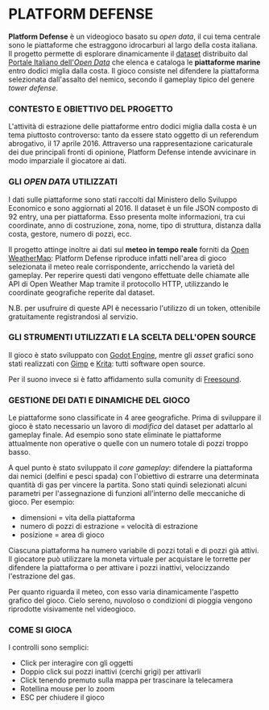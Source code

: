 # PLATFORM DEFENSE

**Platform Defense** è un videogioco basato su *open data*, il cui tema centrale sono le piattaforme che estraggono idrocarburi al largo della costa italiana. 
Il progetto permette di esplorare dinamicamente il [dataset](http://www.datiopen.it/it/opendata/Elenco_piattaforme_marine_entro_12_miglia_dalla_costa) distribuito dal [Portale Italiano dell'*Open Data*](https://www.datiopen.it) che elenca e cataloga le **piattaforme marine** entro dodici miglia dalla costa. 
Il gioco consiste nel difendere la piattaforma selezionata dall'assalto del nemico, secondo il gameplay tipico del genere *tower defense*.

### CONTESTO E OBIETTIVO DEL PROGETTO
L'attività di estrazione delle piattaforme entro dodici miglia dalla costa è un tema piuttosto controverso: tanto da essere stato oggetto di un referendum abrogativo, il 17 aprile 2016. Attraverso una rappresentazione caricaturale dei due principali fronti di opinione, Platform Defense intende avvicinare in modo imparziale il giocatore ai dati.

### GLI *OPEN DATA* UTILIZZATI
I dati sulle piattaforme sono stati raccolti dal Ministero dello Sviluppo Economico e sono aggiornati al 2016. 
Il dataset è un file JSON composto di 92 entry, una per piattaforma. Esso presenta molte informazioni, tra cui coordinate, anno di costruzione, zona, nome, tipo di struttura, distanza dalla costa, gestore, numero di pozzi, ecc.

Il progetto attinge inoltre ai dati sul **meteo in tempo reale** forniti da [Open WeatherMap](https://openweathermap.org/current): Platform Defense riproduce infatti nell'area di gioco selezionata il meteo reale corrispondente, arricchendo la varietà del gameplay.
Per reperire questi dati vengono effettuate delle chiamate alle API di Open Weather Map tramite il protocollo HTTP, utilizzando le coordinate geografiche reperite dal dataset.

N.B. per usufruire di queste API è necessario l'utilizzo di un token, ottenibile gratuitamente registrandosi al servizio.

### GLI STRUMENTI UTILIZZATI E LA SCELTA DELL'OPEN SOURCE
Il gioco è stato sviluppato con [Godot Engine](https://godotengine.org/), mentre gli *asset* grafici sono stati realizzati con [Gimp](https://www.gimp.org/) e [Krita](https://krita.org/en/): tutti software open source.

Per il suono invece si è fatto affidamento sulla comunity di [Freesound](http://www.freesound.org).

### GESTIONE DEI DATI E DINAMICHE DEL GIOCO
Le piattaforme sono classificate in 4 aree geografiche. Prima di sviluppare il gioco è stato necessario un lavoro di *modifica* del dataset per adattarlo al gameplay finale. Ad esempio sono state eliminate le piattaforme attualmente non operative o quelle con un numero totale di pozzi troppo basso.

A quel punto è stato sviluppato il *core gameplay*: difendere la piattaforma dai nemici (delfini e pesci spada) con l'obiettivo di estrarre una determinata quantità di gas per vincere la partita. Sono stati quindi selezionati alcuni parametri per l'assegnazione di funzioni all'interno delle meccaniche di gioco. Per esempio:
- dimensioni = vita della piattaforma
- numero di pozzi di estrazione = velocità di estrazione
- posizione = area di gioco

Ciascuna piattaforma ha numero variabile di pozzi totali e di pozzi già attivi. Il giocatore può utilizzare la moneta virtuale per acquistare le torrette per difendere la piattaforma o per attivare i pozzi inattivi, velocizzando l'estrazione del gas.

Per quanto riguarda il meteo, con esso varia dinamicamente l'aspetto grafico del gioco. Cielo sereno, nuvoloso o condizioni di pioggia vengono riprodotte visivamente nel videogioco.

### COME SI GIOCA
I controlli sono semplici:
- Click per interagire con gli oggetti
- Doppio click sui pozzi inattivi (cerchi grigi) per attivarli
- Click tenendo premuto sulla mappa per trascinare la telecamera
- Rotellina mouse per lo zoom
- ESC per chiudere il gioco
